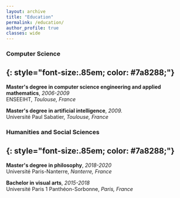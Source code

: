 ```yaml
---
layout: archive
title: "Education"
permalink: /education/
author_profile: true
classes: wide
---
```


### Computer Science
{: style="font-size:.85em; color: #7a8288;"}
---

**Master's degree in computer science engineering and applied mathematics**, *2006-2009*  
ENSEEIHT, *Toulouse, France*

**Master's degree in artificial intelligence**, *2009.*  
Université Paul Sabatier, *Toulouse, France*


### Humanities and Social Sciences
{: style="font-size:.85em; color: #7a8288;"}
---

**Master's degree in philosophy**, *2018-2020*  
Université Paris-Nanterre, *Nanterre, France*

**Bachelor in visual arts**, *2015-2018*  
Université Paris 1 Panthéon-Sorbonne, *Paris, France*
